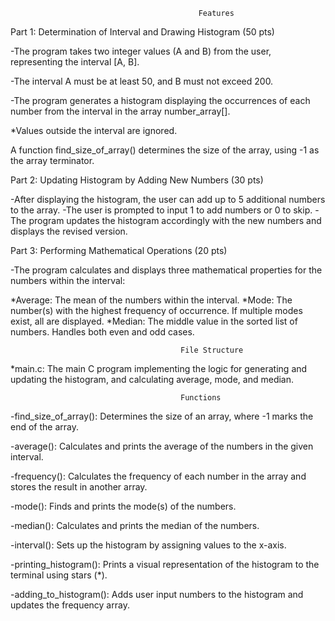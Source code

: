                                               Features
Part 1: Determination of Interval and Drawing Histogram (50 pts)

-The program takes two integer values (A and B) from the user, representing the interval [A, B].

-The interval A must be at least 50, and B must not exceed 200.

-The program generates a histogram displaying the occurrences of each number from the interval in the array number_array[].

*Values outside the interval are ignored.

A function find_size_of_array() determines the size of the array, using -1 as the array terminator.

Part 2: Updating Histogram by Adding New Numbers (30 pts)

-After displaying the histogram, the user can add up to 5 additional numbers to the array.
-The user is prompted to input 1 to add numbers or 0 to skip.
-The program updates the histogram accordingly with the new numbers and displays the revised version.

Part 3: Performing Mathematical Operations (20 pts)

-The program calculates and displays three mathematical properties for the numbers within the interval:

*Average: The mean of the numbers within the interval.
*Mode: The number(s) with the highest frequency of occurrence. If multiple modes exist, all are displayed.
*Median: The middle value in the sorted list of numbers. Handles both even and odd cases.

                                          File Structure
*main.c: The main C program implementing the logic for generating and updating the histogram, and calculating average, mode, and median.

                                          Functions
-find_size_of_array(): Determines the size of an array, where -1 marks the end of the array.

-average(): Calculates and prints the average of the numbers in the given interval.

-frequency(): Calculates the frequency of each number in the array and stores the result in another array.

-mode(): Finds and prints the mode(s) of the numbers.

-median(): Calculates and prints the median of the numbers.

-interval(): Sets up the histogram by assigning values to the x-axis.

-printing_histogram(): Prints a visual representation of the histogram to the terminal using stars (*).

-adding_to_histogram(): Adds user input numbers to the histogram and updates the frequency array.
